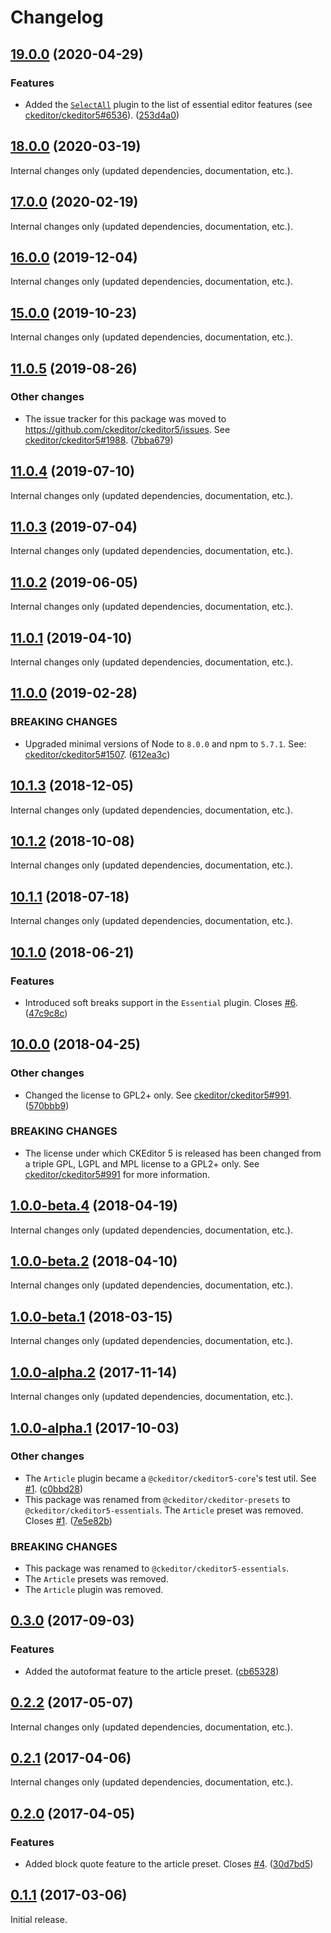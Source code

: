 Changelog
=========

## [19.0.0](https://github.com/ckeditor/ckeditor5-essentials/compare/v18.0.0...v19.0.0) (2020-04-29)

### Features

* Added the [`SelectAll`](https://ckeditor.com/docs/ckeditor5/latest/api/module_select-all_selectall-SelectAll.html) plugin to the list of essential editor features (see [ckeditor/ckeditor5#6536](https://github.com/ckeditor/ckeditor5/issues/6536)). ([253d4a0](https://github.com/ckeditor/ckeditor5-essentials/commit/253d4a0))


## [18.0.0](https://github.com/ckeditor/ckeditor5-essentials/compare/v17.0.0...v18.0.0) (2020-03-19)

Internal changes only (updated dependencies, documentation, etc.).


## [17.0.0](https://github.com/ckeditor/ckeditor5-essentials/compare/v16.0.0...v17.0.0) (2020-02-19)

Internal changes only (updated dependencies, documentation, etc.).


## [16.0.0](https://github.com/ckeditor/ckeditor5-essentials/compare/v15.0.0...v16.0.0) (2019-12-04)

Internal changes only (updated dependencies, documentation, etc.).


## [15.0.0](https://github.com/ckeditor/ckeditor5-essentials/compare/v11.0.5...v15.0.0) (2019-10-23)

Internal changes only (updated dependencies, documentation, etc.).


## [11.0.5](https://github.com/ckeditor/ckeditor5-essentials/compare/v11.0.4...v11.0.5) (2019-08-26)

### Other changes

* The issue tracker for this package was moved to https://github.com/ckeditor/ckeditor5/issues. See [ckeditor/ckeditor5#1988](https://github.com/ckeditor/ckeditor5/issues/1988). ([7bba679](https://github.com/ckeditor/ckeditor5-essentials/commit/7bba679))


## [11.0.4](https://github.com/ckeditor/ckeditor5-essentials/compare/v11.0.3...v11.0.4) (2019-07-10)

Internal changes only (updated dependencies, documentation, etc.).


## [11.0.3](https://github.com/ckeditor/ckeditor5-essentials/compare/v11.0.2...v11.0.3) (2019-07-04)

Internal changes only (updated dependencies, documentation, etc.).


## [11.0.2](https://github.com/ckeditor/ckeditor5-essentials/compare/v11.0.1...v11.0.2) (2019-06-05)

Internal changes only (updated dependencies, documentation, etc.).


## [11.0.1](https://github.com/ckeditor/ckeditor5-essentials/compare/v11.0.0...v11.0.1) (2019-04-10)

Internal changes only (updated dependencies, documentation, etc.).


## [11.0.0](https://github.com/ckeditor/ckeditor5-essentials/compare/v10.1.3...v11.0.0) (2019-02-28)

### BREAKING CHANGES

* Upgraded minimal versions of Node to `8.0.0` and npm to `5.7.1`. See: [ckeditor/ckeditor5#1507](https://github.com/ckeditor/ckeditor5/issues/1507). ([612ea3c](https://github.com/ckeditor/ckeditor5-cloud-services/commit/612ea3c))


## [10.1.3](https://github.com/ckeditor/ckeditor5-essentials/compare/v10.1.2...v10.1.3) (2018-12-05)

Internal changes only (updated dependencies, documentation, etc.).


## [10.1.2](https://github.com/ckeditor/ckeditor5-essentials/compare/v10.1.1...v10.1.2) (2018-10-08)

Internal changes only (updated dependencies, documentation, etc.).


## [10.1.1](https://github.com/ckeditor/ckeditor5-essentials/compare/v10.1.0...v10.1.1) (2018-07-18)

Internal changes only (updated dependencies, documentation, etc.).


## [10.1.0](https://github.com/ckeditor/ckeditor5-essentials/compare/v10.0.0...v10.1.0) (2018-06-21)

### Features

* Introduced soft breaks support in the `Essential` plugin. Closes [#6](https://github.com/ckeditor/ckeditor5-essentials/issues/6). ([47c9c8c](https://github.com/ckeditor/ckeditor5-essentials/commit/47c9c8c))


## [10.0.0](https://github.com/ckeditor/ckeditor5-essentials/compare/v1.0.0-beta.4...v10.0.0) (2018-04-25)

### Other changes

* Changed the license to GPL2+ only. See [ckeditor/ckeditor5#991](https://github.com/ckeditor/ckeditor5/issues/991). ([570bbb9](https://github.com/ckeditor/ckeditor5-essentials/commit/570bbb9))

### BREAKING CHANGES

* The license under which CKEditor 5 is released has been changed from a triple GPL, LGPL and MPL license to a GPL2+ only. See [ckeditor/ckeditor5#991](https://github.com/ckeditor/ckeditor5/issues/991) for more information.


## [1.0.0-beta.4](https://github.com/ckeditor/ckeditor5-essentials/compare/v1.0.0-beta.2...v1.0.0-beta.4) (2018-04-19)

Internal changes only (updated dependencies, documentation, etc.).


## [1.0.0-beta.2](https://github.com/ckeditor/ckeditor5-essentials/compare/v1.0.0-beta.1...v1.0.0-beta.2) (2018-04-10)

Internal changes only (updated dependencies, documentation, etc.).


## [1.0.0-beta.1](https://github.com/ckeditor/ckeditor5-essentials/compare/v1.0.0-alpha.2...v1.0.0-beta.1) (2018-03-15)

Internal changes only (updated dependencies, documentation, etc.).


## [1.0.0-alpha.2](https://github.com/ckeditor/ckeditor5-essentials/compare/v1.0.0-alpha.1...v1.0.0-alpha.2) (2017-11-14)

Internal changes only (updated dependencies, documentation, etc.).

## [1.0.0-alpha.1](https://github.com/ckeditor/ckeditor5-essentials/compare/v0.3.0...v1.0.0-alpha.1) (2017-10-03)

### Other changes

* The `Article` plugin became a `@ckeditor/ckeditor5-core`'s test util. See [#1](https://github.com/ckeditor/ckeditor5-essentials/issues/1). ([c0bbd28](https://github.com/ckeditor/ckeditor5-essentials/commit/c0bbd28))
* This package was renamed from `@ckeditor/ckeditor-presets` to `@ckeditor/ckeditor5-essentials`. The `Article` preset was removed. Closes [#1](https://github.com/ckeditor/ckeditor5-essentials/issues/1). ([7e5e82b](https://github.com/ckeditor/ckeditor5-essentials/commit/7e5e82b))

### BREAKING CHANGES

* This package was renamed to `@ckeditor/ckeditor5-essentials`.
* The `Article` presets was removed.
* The `Article` plugin was removed.


## [0.3.0](https://github.com/ckeditor/ckeditor5-essentials/compare/v0.2.2...v0.3.0) (2017-09-03)

### Features

* Added the autoformat feature to the article preset. ([cb65328](https://github.com/ckeditor/ckeditor5-essentials/commit/cb65328))


## [0.2.2](https://github.com/ckeditor/ckeditor5-essentials/compare/v0.2.1...v0.2.2) (2017-05-07)

Internal changes only (updated dependencies, documentation, etc.).

## [0.2.1](https://github.com/ckeditor/ckeditor5-essentials/compare/v0.2.0...v0.2.1) (2017-04-06)

Internal changes only (updated dependencies, documentation, etc.).

## [0.2.0](https://github.com/ckeditor/ckeditor5-essentials/compare/v0.1.1...v0.2.0) (2017-04-05)

### Features

* Added block quote feature to the article preset. Closes [#4](https://github.com/ckeditor/ckeditor5-essentials/issues/4). ([30d7bd5](https://github.com/ckeditor/ckeditor5-essentials/commit/30d7bd5))


## [0.1.1](https://github.com/ckeditor/ckeditor5-essentials/compare/v0.1.0...v0.1.1) (2017-03-06)

Initial release.
